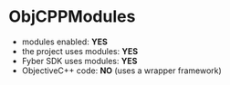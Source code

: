 # ObjCPPModules

- modules enabled: **YES**
- the project uses modules: **YES**
- Fyber SDK uses modules: **YES**
- ObjectiveC++ code: **NO** (uses a wrapper framework)